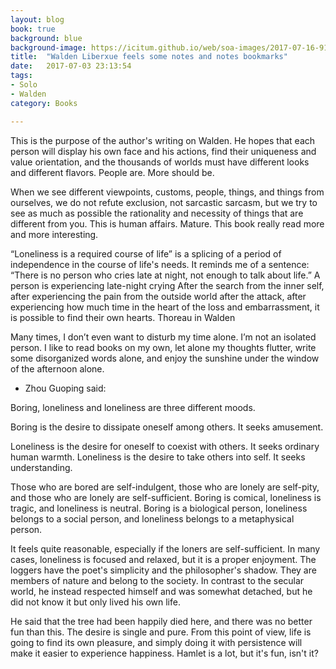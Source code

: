 ```yaml
---
layout: blog
book: true
background: blue
background-image: https://icitum.github.io/web/soa-images/2017-07-16-91630214.jpg
title:  "Walden Liberxue feels some notes and notes bookmarks"
date:   2017-07-03 23:13:54
tags:
- Solo
- Walden
category: Books

---
```

 
This is the purpose of the author's writing on Walden. He hopes that each person will display his own face and his actions, find their uniqueness and value orientation, and the thousands of worlds must have different looks and different flavors. People are. More should be.
 
  When we see different viewpoints, customs, people, things, and things from ourselves, we do not refute exclusion, not sarcastic sarcasm, but we try to see as much as possible the rationality and necessity of things that are different from you. This is human affairs. Mature. This book really read more and more interesting.
 
“Loneliness is a required course of life” is a splicing of a period of independence in the course of life's needs. It reminds me of a sentence: “There is no person who cries late at night, not enough to talk about life.” A person is experiencing late-night crying After the search from the inner self, after experiencing the pain from the outside world after the attack, after experiencing how much time in the heart of the loss and embarrassment, it is possible to find their own hearts. Thoreau in Walden
 
Many times, I don’t even want to disturb my time alone. I’m not an isolated person. I like to read books on my own, let alone my thoughts flutter, write some disorganized words alone, and enjoy the sunshine under the window of the afternoon alone.
 
- Zhou Guoping said:
 
 Boring, loneliness and loneliness are three different moods.
  
Boring is the desire to dissipate oneself among others. It seeks amusement.
 
Loneliness is the desire for oneself to coexist with others. It seeks ordinary human warmth.
 Loneliness is the desire to take others into self. It seeks understanding.
 
 Those who are bored are self-indulgent, those who are lonely are self-pity, and those who are lonely are self-sufficient. Boring is comical, loneliness is tragic, and loneliness is neutral. Boring is a biological person, loneliness belongs to a social person, and loneliness belongs to a metaphysical person.
 
 It feels quite reasonable, especially if the loners are self-sufficient. In many cases, loneliness is focused and relaxed, but it is a proper enjoyment.
The loggers have the poet's simplicity and the philosopher's shadow. They are members of nature and belong to the society. In contrast to the secular world, he instead respected himself and was somewhat detached, but he did not know it but only lived his own life.
 
He said that the tree had been happily died here, and there was no better fun than this. The desire is single and pure.
From this point of view, life is going to find its own pleasure, and simply doing it with persistence will make it easier to experience happiness.
Hamlet is a lot, but it's fun, isn't it?